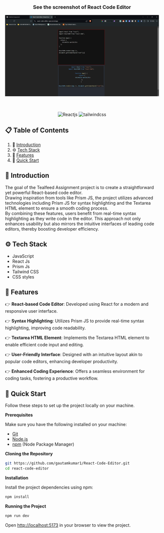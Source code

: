 
<div align="center">
<!-- Image of the heading -->
  <br />
    <h3>See the screenshot of React Code Editor</h3>

  ![React Code Editor Image](<react code editor.png>)
  <br/>
  <br/>



  <br />

  <div>
    <img src="https://img.shields.io/badge/react-%2320232a.svg?style=for-the-badge&logo=react&logoColor=%2361DAFB" alt="Reactjs" />
    <img src="https://img.shields.io/badge/-Tailwind_CSS-black?style=for-the-badge&logoColor=white&logo=tailwindcss&color=06B6D4" alt="tailwindcss" />
    
  </div>

</div>

## 📋 <a name="table">Table of Contents</a>

1. 🤖 [Introduction](#introduction)
2. ⚙️ [Tech Stack](#tech-stack)
3. 🔋 [Features](#features)
4. 🤸 [Quick Start](#quick-start)

## <a name="introduction">🤖 Introduction</a>

The goal of the Tealfeed Assignment project is to create a straightforward yet powerful React-based code editor.  
Drawing inspiration from tools like Prism JS, the project utilizes advanced technologies including Prism JS for syntax highlighting and the Textarea HTML element to ensure a smooth coding process.  
By combining these features, users benefit from real-time syntax highlighting as they write code in the editor. 
This approach not only enhances usability but also mirrors the intuitive interfaces of leading code editors, thereby boosting developer efficiency. 
<!-- Tech Stack -->
## <a name="tech-stack">⚙️ Tech Stack</a>

- JavaScript
- React Js
- Prism Js
- Tailwind CSS
- CSS styles

<!-- Features -->

## <a name="features">🔋 Features</a>


👉 **React-based Code Editor**: Developed using React for a modern and responsive user interface.

👉 **Syntax Highlighting**: Utilizes Prism JS to provide real-time syntax highlighting, improving code readability.

👉 **Textarea HTML Element**: Implements the Textarea HTML element to enable efficient code input and editing.

👉 **User-Friendly Interface**: Designed with an intuitive layout akin to popular code editors, enhancing developer productivity.


👉 **Enhanced Coding Experience**: Offers a seamless environment for coding tasks, fostering a productive workflow.


## <a name="quick-start">🤸 Quick Start</a>

Follow these steps to set up the project locally on your machine.

**Prerequisites**

Make sure you have the following installed on your machine:

- [Git](https://git-scm.com/)
- [Node.js](https://nodejs.org/en)
- [npm](https://www.npmjs.com/) (Node Package Manager)

**Cloning the Repository**

```bash
git https://github.com/gautamkumar1/React-Code-Editor.git
cd react-code-editor
```

**Installation**

Install the project dependencies using npm:

```bash
npm install
```


**Running the Project**

```bash
npm run dev
```

Open [http://localhost:5173](http://localhost:5173) in your browser to view the project.
